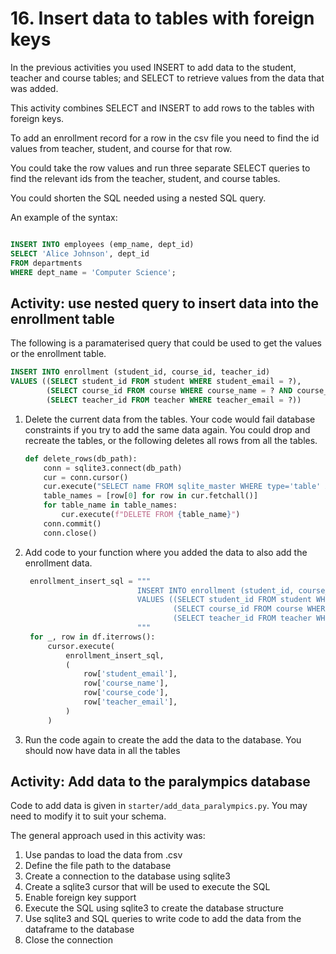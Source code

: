 # 16. Insert data to tables with foreign keys

In the previous activities you used INSERT to add data to the student, teacher and course tables; and SELECT to retrieve
values from the data that was added.

This activity combines SELECT and INSERT to add rows to the tables with foreign keys.

To add an enrollment record for a row in the csv file you need to find the id values from teacher, student, and course
for that row.

You could take the row values and run three separate SELECT queries to find the relevant ids from the teacher, student,
and course tables.

You could shorten the SQL needed using a nested SQL query.

An example of the syntax:

```sql

INSERT INTO employees (emp_name, dept_id)
SELECT 'Alice Johnson', dept_id
FROM departments
WHERE dept_name = 'Computer Science';
```

## Activity: use nested query to insert data into the enrollment table

The following is a paramaterised query that could be used to get the values or the enrollment table.

```sql
INSERT INTO enrollment (student_id, course_id, teacher_id)
VALUES ((SELECT student_id FROM student WHERE student_email = ?),
        (SELECT course_id FROM course WHERE course_name = ? AND course_code = ?),
        (SELECT teacher_id FROM teacher WHERE teacher_email = ?))            
```

1. Delete the current data from the tables. Your code would fail database constraints if you try to add the same data
   again. You could drop and recreate the tables, or the following deletes all rows from all the tables.
    ```python
    def delete_rows(db_path):
        conn = sqlite3.connect(db_path)
        cur = conn.cursor()
        cur.execute("SELECT name FROM sqlite_master WHERE type='table' AND name NOT LIKE 'sqlite_%';")
        table_names = [row[0] for row in cur.fetchall()]
        for table_name in table_names:
            cur.execute(f"DELETE FROM {table_name}")
        conn.commit()
        conn.close()
   ```
2. Add code to your function where you added the data to also add the enrollment data.
   ```python
    enrollment_insert_sql = """
                            INSERT INTO enrollment (student_id, course_id, teacher_id)
                            VALUES ((SELECT student_id FROM student WHERE student_email = ?), \
                                    (SELECT course_id FROM course WHERE course_name = ? AND course_code = ?), \
                                    (SELECT teacher_id FROM teacher WHERE teacher_email = ?)) \
                            """
    for _, row in df.iterrows():
        cursor.execute(
            enrollment_insert_sql,
            (
                row['student_email'],
                row['course_name'],
                row['course_code'],
                row['teacher_email'],
            )
        )
    ```
3. Run the code again to create the add the data to the database. You should now have data in all the tables

## Activity: Add data to the paralympics database

Code to add data is given in `starter/add_data_paralympics.py`. You may need to modify it to suit your schema.

The general approach used in this activity was:

1. Use pandas to load the data from .csv
2. Define the file path to the database
3. Create a connection to the database using sqlite3
4. Create a sqlite3 cursor that will be used to execute the SQL
5. Enable foreign key support
6. Execute the SQL using sqlite3 to create the database structure 
7. Use sqlite3 and SQL queries to write code to add the data from the dataframe to the database
8. Close the connection